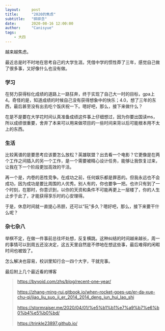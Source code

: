 ```yaml
---
layout:     post
title:      "2020的焦虑"
subtitle:   "碎碎念"
date:       2020-08-16 12:00:00
author:     "Canisyue"
tags:
    - 大四
---
```


越来越焦虑。

最近总是时不时地在思考自己的大学生涯。凭借中学的惯性莽了三年，感觉自己做了很多事，又好像什么也没有做。

### 学习
在努力获得标化成绩的道路上一路狂奔，终于实现了自己大一时的目标，gpa上4。奇怪的是，知道成绩的时候自己没有获得想象中的快乐；4.0，想了三年的东西，最后甚至没有出去吃个饭庆祝一下。嗯好吧，那么，接下来做什么？

在是不是要在大学花时间认真准备成绩这件事上仔细想过，因为你要出国读ms，所以成绩很重要，舍弃了本来可以用来做项目的一些时间来背以后可能根本用不太上的东西。


### 生活
比较离谱的是要思考应该要怎么放松？英雄联盟？出去看一个电影？它更像是在两个工作之间插入的另一个工作，是一个需要被精心设计任务，能够让我恢复过来，让我在下一个阶段更加高效的干活。

再一个是，内卷的恶性竞争。在成功之前，任何娱乐都是罪恶的。但我永远也不会成功，因为成功是要比周围的人优秀。别人有的，你也要争一把。也许只有到了一个时刻，在那时，你意识到，以你的天资和条件不可能再更上一层楼了，你的人生止步于此了，才能获得享乐时的心安理得。

于是，休息时间就一直提心吊胆，还可以“玩”多久？嗯好吧，那么，接下来要干什么呢？

### 杂七杂八
举棋不定，在做一件事前总往坏处想，反复横跳。这种纠结的时间越来越长，周一的事情可以到周五还没决定，这五天里自然是不停地在想这些事，最后难得的闲暇时间也被毁了。

怎么解决也容易，校训里知行合一四个大字，干就完事。  



最后附上几个最近看的博客
<blockquote>
<a href="https://byvoid.com/zhs/blog/recent-one-year/">
https://byvoid.com/zhs/blog/recent-one-year/
</a>
<br>
<br>
<a href="https://zhang-ming-rui.gitbook.io/when-rocket-goes-up/er-da-xue-chu-qi/jiao_liu_suo_ji_er_2014_2014_deng_jun_hui_lao_shi">
https://zhang-ming-rui.gitbook.io/when-rocket-goes-up/er-da-xue-chu-qi/jiao_liu_suo_ji_er_2014_2014_deng_jun_hui_lao_shi
</a>
<br>
<br>
<a href="https://stormraiser.me/2020/04/01/%e5%b1%b1%e7%a9%b7%e6%b0%b4%e5%b0%bd/">
https://stormraiser.me/2020/04/01/%e5%b1%b1%e7%a9%b7%e6%b0%b4%e5%b0%bd/
</a>
<br>
<br>
<a href="https://trinkle23897.github.io/">
https://trinkle23897.github.io/
</a>
<br>
</blockquote>
